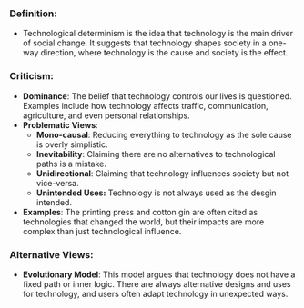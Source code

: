 ### Definition: 
+ Technological determinism is the idea that technology is the main driver of social change. It suggests that technology shapes society in a one-way direction, where technology is the cause and society is the effect.
### Criticism:
- **Dominance**: The belief that technology controls our lives is questioned. Examples include how technology affects traffic, communication, agriculture, and even personal relationships.
- **Problematic Views**:
	- **Mono-causal**: Reducing everything to technology as the sole cause is overly simplistic.
	- **Inevitability**: Claiming there are no alternatives to technological paths is a mistake.
	- **Unidirectional**: Claiming that technology influences society but not vice-versa.
	- **Unintended Uses:** Technology is not always used as the desgin intended.
- **Examples**: The printing press and cotton gin are often cited as technologies that changed the world, but their impacts are more complex than just technological influence.
### Alternative Views:
- **Evolutionary Model**: This model argues that technology does not have a fixed path or inner logic. There are always alternative designs and uses for technology, and users often adapt technology in unexpected ways.